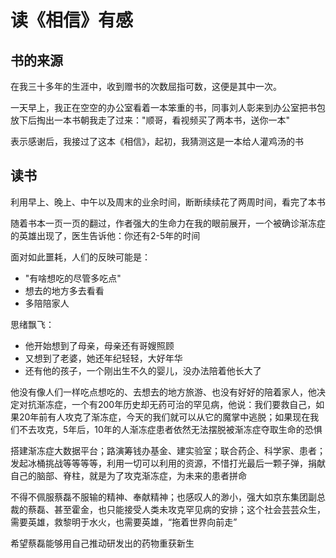 # 读《相信》有感
## 书的来源
在我三十多年的生涯中，收到赠书的次数屈指可数，这便是其中一次。

一天早上，我正在空空的办公室看着一本笨重的书，同事刘人彰来到办公室把书包放下后掏出一本书朝我走了过来："顺哥，看视频买了两本书，送你一本"

表示感谢后，我接过了这本《相信》，起初，我猜测这是一本给人灌鸡汤的书

## 读书
利用早上、晚上、中午以及周末的业余时间，断断续续花了两周时间，看完了本书

随着书本一页一页的翻过，作者强大的生命力在我的眼前展开，一个被确诊渐冻症的英雄出现了，医生告诉他：你还有2-5年的时间

面对如此噩耗，人们的反映可能是：
- "有啥想吃的尽管多吃点"
- 想去的地方多去看看
- 多陪陪家人

思绪飘飞：
- 他开始想到了母亲，母亲还有哥嫂照顾
- 又想到了老婆，她还年纪轻轻，大好年华
- 还有他的孩子，一个刚出生不久的婴儿，没办法陪着他长大了

他没有像人们一样吃点想吃的、去想去的地方旅游、也没有好好的陪着家人，他决定对抗渐冻症，一个有200年历史却无药可治的罕见病，他说：我们要救自己，如果20年前有人攻克了渐冻症，今天的我们就可以从它的魔掌中逃脱；如果现在我们不去攻克，5年后，10年的人渐冻症患者依然无法摆脱被渐冻症夺取生命的恐惧

搭建渐冻症大数据平台；路演筹钱办基金、建实验室；联合药企、科学家、患者；发起冰桶挑战等等等等，利用一切可以利用的资源，不惜打光最后一颗子弹，捐献自己的脑部、脊柱，就是为了攻克渐冻症，为未来的患者拼命

不得不佩服蔡磊不服输的精神、奉献精神；也感叹人的渺小，强大如京东集团副总裁的蔡磊、甚至霍金，也只能接受人类未攻克罕见病的安排；这个社会芸芸众生，需要英雄，救黎明于水火，也需要英雄，“拖着世界向前走”

希望蔡磊能够用自己推动研发出的药物重获新生